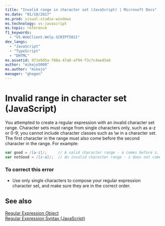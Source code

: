 ```yaml
---
title: "Invalid range in character set (JavaScript) | Microsoft Docs"
ms.date: "01/18/2017"
ms.prod: visual-studio-windows
ms.technology: vs-javascript
ms.topic: reference
f1_keywords: 
  - "VS.WebClient.Help.SCRIPT5021"
dev_langs: 
  - "JavaScript"
  - "TypeScript"
  - "DHTML"
ms.assetid: 971e9d5a-f88a-47a8-af94-f3c7c4aed5ab
author: "mikejo5000"
ms.author: "mikejo"
manager: "ghogen"
---
```

# Invalid range in character set (JavaScript)
You attempted to create a regular expression with an invalid character set range. Character sets must range from single characters only, such as a-z or 0-9; you cannot include character classes such as \w in a character set. The first character in the range must also come before the second character in the range. For example:  
  
```JavaScript  
var good = /[a-z]/;     // A valid character range - a comes before z.  
var notGood = /[z-a]/;  // An invalid character range - z does not come before a.  
```  
  
### To correct this error  
  
- Use only single characters to compose your regular expression character set, and make sure they are in the correct order.  
  
## See also  
 [Regular Expression Object](../../javascript/reference/regular-expression-object-javascript.md)   
 [Regular Expression Syntax (JavaScript)](https://msdn.microsoft.com/library/1400241x)